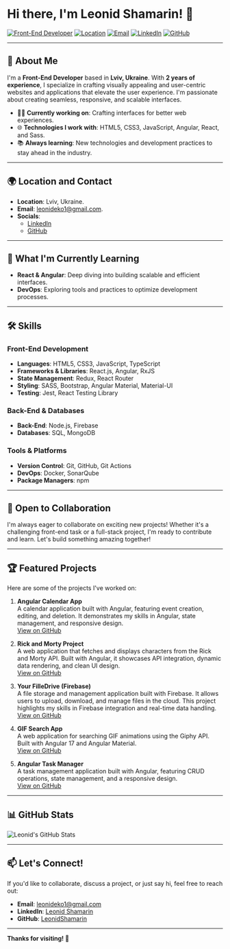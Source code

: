 # Hi there, I'm Leonid Shamarin! 👋

[![Front-End Developer](https://img.shields.io/badge/Front--End_Developer-2_years_experience-blue)](https://github.com/LeonidShamarin)
[![Location](https://img.shields.io/badge/Location-Lviv,_Ukraine-green)](https://www.google.com/maps/place/Lviv)
[![Email](https://img.shields.io/badge/Email-leonideko1@gmail.com-red)](mailto:leonideko1@gmail.com)
[![LinkedIn](https://img.shields.io/badge/LinkedIn-Connect-blue)](https://www.linkedin.com/in/leonid-shamarin-749649272/)
[![GitHub](https://img.shields.io/badge/GitHub-Follow-black)](https://github.com/LeonidShamarin)

---

## 🚀 About Me

I'm a **Front-End Developer** based in **Lviv, Ukraine**. With **2 years of experience**, I specialize in crafting visually appealing and user-centric websites and applications that elevate the user experience. I'm passionate about creating seamless, responsive, and scalable interfaces.

- 👨‍💻 **Currently working on**: Crafting interfaces for better web experiences.
- 🌐 **Technologies I work with**: HTML5, CSS3, JavaScript, Angular, React, and Sass.
- 📚 **Always learning**: New technologies and development practices to stay ahead in the industry.

---

## 🌍 Location and Contact

- **Location**: Lviv, Ukraine.
- **Email**: [leonideko1@gmail.com](mailto:leonideko1@gmail.com).
- **Socials**:
  - [LinkedIn](https://www.linkedin.com/in/leonid-shamarin-749649272/)
  - [GitHub](https://github.com/LeonidShamarin)

---

## 🧠 What I'm Currently Learning

- **React & Angular**: Deep diving into building scalable and efficient interfaces.
- **DevOps**: Exploring tools and practices to optimize development processes.

---

## 🛠️ Skills

### Front-End Development
- **Languages**: HTML5, CSS3, JavaScript, TypeScript
- **Frameworks & Libraries**: React.js, Angular, RxJS
- **State Management**: Redux, React Router
- **Styling**: SASS, Bootstrap, Angular Material, Material-UI
- **Testing**: Jest, React Testing Library

### Back-End & Databases
- **Back-End**: Node.js, Firebase
- **Databases**: SQL, MongoDB

### Tools & Platforms
- **Version Control**: Git, GitHub, Git Actions
- **DevOps**: Docker, SonarQube
- **Package Managers**: npm

---

## 🤝 Open to Collaboration

I'm always eager to collaborate on exciting new projects! Whether it's a challenging front-end task or a full-stack project, I'm ready to contribute and learn. Let's build something amazing together!

---

## 🏆 Featured Projects

Here are some of the projects I've worked on:

1. **Angular Calendar App**  
   A calendar application built with Angular, featuring event creation, editing, and deletion. It demonstrates my skills in Angular, state management, and responsive design.  
   [View on GitHub](https://github.com/LeonidShamarin/Angular-Calendar-App)

2. **Rick and Morty Project**  
   A web application that fetches and displays characters from the Rick and Morty API. Built with Angular, it showcases API integration, dynamic data rendering, and clean UI design.  
   [View on GitHub](https://github.com/LeonidShamarin/Project-Rick-and-Morty)

3. **Your FilleDrive (Firebase)**  
   A file storage and management application built with Firebase. It allows users to upload, download, and manage files in the cloud. This project highlights my skills in Firebase integration and real-time data handling.  
   [View on GitHub](https://github.com/LeonidShamarin/Your-FilleDrive-Firebase)

4. **GIF Search App**  
   A web application for searching GIF animations using the Giphy API. Built with Angular 17 and Angular Material.  
   [View on GitHub](https://github.com/LeonidShamarin/gif-search-app)

5. **Angular Task Manager**  
   A task management application built with Angular, featuring CRUD operations, state management, and a responsive design.  
   [View on GitHub](https://github.com/LeonidShamarin/angular-task-manager)

---

## 📊 GitHub Stats

![Leonid's GitHub Stats](https://github-readme-stats.vercel.app/api?username=LeonidShamarin&show_icons=true&theme=radical)

---

## 📫 Let's Connect!

If you'd like to collaborate, discuss a project, or just say hi, feel free to reach out:

- **Email**: [leonideko1@gmail.com](mailto:leonideko1@gmail.com)
- **LinkedIn**: [Leonid Shamarin](https://www.linkedin.com/in/leonid-shamarin-749649272/)
- **GitHub**: [LeonidShamarin](https://github.com/LeonidShamarin)

---

**Thanks for visiting! 🚀**
